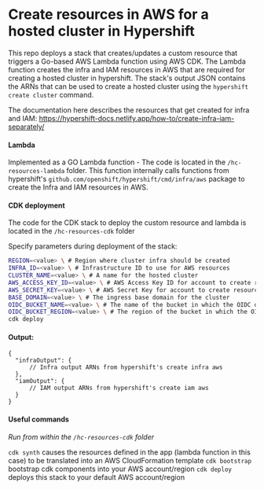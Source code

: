 # Create resources in AWS for a hosted cluster in Hypershift

This repo deploys a stack that creates/updates a custom resource that triggers a Go-based AWS Lambda function using AWS CDK. The Lambda function creates the infra and IAM resources in AWS that are required for creating a hosted cluster in hypershift. 
The stack's output JSON contains the ARNs that can be used to create a hosted cluster using the `hypershift create cluster` command.

The documentation here describes the resources that get created for infra and IAM: 
https://hypershift-docs.netlify.app/how-to/create-infra-iam-separately/

#### Lambda
Implemented as a GO Lambda function - The code is located in the `/hc-resources-lambda` folder. This function internally calls functions from hypershift's `github.com/openshift/hypershift/cmd/infra/aws` package to create the Infra and IAM resources in AWS.

#### CDK deployment
The code for the CDK stack to deploy the custom resource and lambda is located in the `/hc-resources-cdk` folder

Specify parameters during deployment of the stack:

```bash
REGION=<value> \ # Region where cluster infra should be created
INFRA_ID=<value> \ # Infrastructure ID to use for AWS resources
CLUSTER_NAME=<value> \ # A name for the hosted cluster
AWS_ACCESS_KEY_ID=<value> \ # AWS Access Key ID for account to create resources in
AWS_SECRET_KEY=<value> \ # AWS Secret Key for account to create resources in
BASE_DOMAIN=<value> \ # The ingress base domain for the cluster
OIDC_BUCKET_NAME=<value> \ # The name of the bucket in which the OIDC discovery document is stored
OIDC_BUCKET_REGION=<value> \ # The region of the bucket in which the OIDC discovery document is stored
cdk deploy

```

#### Output:
```
{
  "infraOutput": {
      // Infra output ARNs from hypershift's create infra aws
  },
  "iamOutput": {
      // IAM output ARNs from hypershift's create iam aws
  }
}
```

#### Useful commands
*Run from within the `/hc-resources-cdk` folder*

`cdk synth` causes the resources defined in the app (lambda function in this case) to be translated into an AWS CloudFormation template
`cdk bootstrap` bootstrap cdk components into your AWS account/region
`cdk deploy` deploys this stack to your default AWS account/region